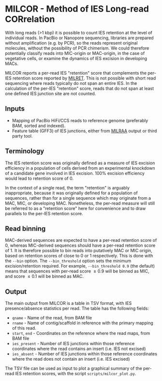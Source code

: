 MILCOR - Method of IES Long-read CORrelation
============================================

With long reads (>1 kbp) it is possible to count IES retention at the level of
individual reads. In PacBio or Nanopore sequencing, libraries are prepared
without amplification (e.g. by PCR), so the reads represent original molecules,
without the possibility of PCR chimerism. We could therefore potentially
classify reads into MIC-origin or MAC-origin, in the case of vegetative cells,
or examine the dynamics of IES excision in developing MACs.

MILCOR reports a per-read IES "retention" score that complements the per-IES
retention score reported by [MILRET](milret.md). This is not possible with
short read sequencing where reads typically do not span an entire IES. In the
calculation of the per-IES "retention" score, reads that do not span at least
one defined IES junction site are not counted.


Inputs
------

 * Mapping of PacBio HiFi/CCS reads to reference genome (preferably BAM, sorted
   and indexed).
 * Feature table (GFF3) of IES junctions, either from [MILRAA](milraa.md)
   output or third party tool.

<!--
Parameters
---------

-->

Terminology
-----------

The IES retention score was originally defined as a measure of IES excision
efficiency in a population of cells derived from an experimental knockdown of a
candidate gene involved in IES excision. 100% excision efficiency would lead to
retention score of 0.

In the context of a single read, the term "retention" is arguably
inappropriate, because it was originally defined for a population of sequences,
rather than for a single sequence which may originate from a MAC, MIC, or
developing MAC. Nonetheless, the per-read measure will still be referred to as
a "retention score" here for convenience and to draw parallels to the per-IES
retention score.


Read binning
------------

MAC-derived sequences are expected to have a per-read retention score of 0,
whereas MIC-derived sequences should have a per-read retention score of 1. It
is therefore possible to bin reads into putatively MAC or MIC origin, based on
retention scores of close to 0 or 1 respectively. This is done with the `--bin`
option. The `--bin_threshold` option sets the minimum excision/retention
required. For example, `--bin_threshold 0.9` (the default) means that sequences
with per-read score $\geq 0.9$ will be binned as MIC, and score $\leq 0.1$ will
be binned as MAC.


Output
------

The main output from MILCOR is a table in TSV format, with IES presence/absence
statistics per read. The table has the following fields:

 * `qname` - Name of the read, from BAM file
 * `rname` - Name of contig/scaffold in reference with the primary mapping of
   this read.
 * `start`, `end` - Coordinates on the reference where the read maps, from BAM
   file
 * `ies_present` - Number of IES junctions within those reference coordinates
   where the read contains an insert (i.e. IES not excised)
 * `ies_absent` - Number of IES junctions within those reference coordinates
   where the read does not contain an insert (i.e. IES excised)

The TSV file can be used as input to plot a graphical summary of the per-read
IES retention scores, with the script `scripts/milcor_plot.py`.
